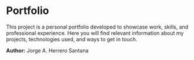 # Portfolio

This project is a personal portfolio developed to showcase work, skills, and professional experience. Here you will find relevant information about my projects, technologies used, and ways to get in touch.

**Author:** Jorge A. Herrero Santana